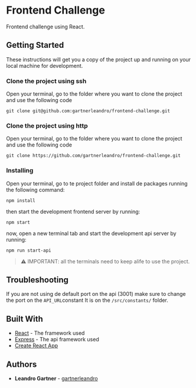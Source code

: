 # Frontend Challenge

Frontend challenge using React.

## Getting Started

These instructions will get you a copy of the project up and running on your local machine for development.

### Clone the project using ssh

Open your terminal, go to the folder where you want to clone the project and use the following code

```
git clone git@github.com:gartnerleandro/frontend-challenge.git
```
### Clone the project using http

Open your terminal, go to the folder where you want to clone the project and use the following code

```
git clone https://github.com/gartnerleandro/frontend-challenge.git
```

### Installing

Open your terminal, go to te project folder and install de packages running the following command:

```
npm install
```

then start the development frontend server by running:

```
npm start
```

now, open a new terminal tab and start the development api server by running:

```
npm run start-api
```

  > ⚠️ IMPORTANT: all the terminals need to keep alife to use the project.

## Troubleshooting

If you are not using de default port on the api (3001) make sure to change the port on the `API_URL`constant It is on the `/src/constants/` folder.

## Built With

* [React](https://es.reactjs.org/docs/getting-started.html) - The framework used
* [Express](https://expressjs.com/es/starter/installing.html) - The api framework used
* [Create React App](https://github.com/facebook/create-react-app)

## Authors

* **Leandro Gartner** - [gartnerleandro](https://github.com/gartnerleandro)
